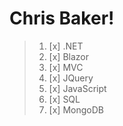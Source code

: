 # Chris Baker!

>    1. [x] .NET
>    2. [x] Blazor
>    3. [x] MVC
>    5. [x] JQuery
>    6. [x] JavaScript
>    7. [x] SQL
>    8. [x] MongoDB



